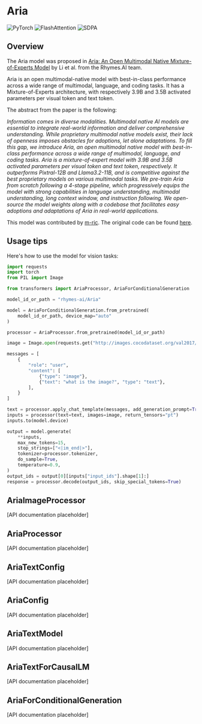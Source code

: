 <!--Copyright 2024 The HuggingFace Team. All rights reserved.

Licensed under the Apache License, Version 2.0 (the "License"); you may not use this file except in compliance with
the License. You may obtain a copy of the License at

http://www.apache.org/licenses/LICENSE-2.0

Unless required by applicable law or agreed to in writing, software distributed under the License is distributed on
an "AS IS" BASIS, WITHOUT WARRANTIES OR CONDITIONS OF ANY KIND, either express or implied. See the License for the
specific language governing permissions and limitations under the License.

⚠️ Note that this file is in Markdown but contain specific syntax for our doc-builder (similar to MDX) that may not be
rendered properly in your Markdown viewer.

-->

# Aria

<div class="flex flex-wrap space-x-1">
<img alt="PyTorch" src="https://img.shields.io/badge/PyTorch-DE3412?style=flat&logo=pytorch&logoColor=white">
<img alt="FlashAttention" src="https://img.shields.io/badge/%E2%9A%A1%EF%B8%8E%20FlashAttention-eae0c8?style=flat">
<img alt="SDPA" src="https://img.shields.io/badge/SDPA-DE3412?style=flat&logo=pytorch&logoColor=white">
</div>

## Overview

The Aria model was proposed in [Aria: An Open Multimodal Native Mixture-of-Experts Model](https://huggingface.co/papers/2410.05993) by Li et al. from the Rhymes.AI team.

Aria is an open multimodal-native model with best-in-class performance across a wide range of multimodal, language, and coding tasks. It has a Mixture-of-Experts architecture, with respectively 3.9B and 3.5B activated parameters per visual token and text token. 

The abstract from the paper is the following:

*Information comes in diverse modalities. Multimodal native AI models are essential to integrate real-world information and deliver comprehensive understanding. While proprietary multimodal native models exist, their lack of openness imposes obstacles for adoptions, let alone adaptations. To fill this gap, we introduce Aria, an open multimodal native model with best-in-class performance across a wide range of multimodal, language, and coding tasks. Aria is a mixture-of-expert model with 3.9B and 3.5B activated parameters per visual token and text token, respectively. It outperforms Pixtral-12B and Llama3.2-11B, and is competitive against the best proprietary models on various multimodal tasks. We pre-train Aria from scratch following a 4-stage pipeline, which progressively equips the model with strong capabilities in language understanding, multimodal understanding, long context window, and instruction following. We open-source the model weights along with a codebase that facilitates easy adoptions and adaptations of Aria in real-world applications.*

This model was contributed by [m-ric](https://huggingface.co/m-ric).
The original code can be found [here](https://github.com/rhymes-ai/Aria).

## Usage tips

Here's how to use the model for vision tasks:
```python
import requests
import torch
from PIL import Image

from transformers import AriaProcessor, AriaForConditionalGeneration

model_id_or_path = "rhymes-ai/Aria"

model = AriaForConditionalGeneration.from_pretrained(
    model_id_or_path, device_map="auto"
)

processor = AriaProcessor.from_pretrained(model_id_or_path)

image = Image.open(requests.get("http://images.cocodataset.org/val2017/000000039769.jpg", stream=True).raw)

messages = [
    {
        "role": "user",
        "content": [
            {"type": "image"},
            {"text": "what is the image?", "type": "text"},
        ],
    }
]

text = processor.apply_chat_template(messages, add_generation_prompt=True)
inputs = processor(text=text, images=image, return_tensors="pt")
inputs.to(model.device)

output = model.generate(
    **inputs,
    max_new_tokens=15,
    stop_strings=["<|im_end|>"],
    tokenizer=processor.tokenizer,
    do_sample=True,
    temperature=0.9,
)
output_ids = output[0][inputs["input_ids"].shape[1]:]
response = processor.decode(output_ids, skip_special_tokens=True)
```


## AriaImageProcessor

[API documentation placeholder]

## AriaProcessor

[API documentation placeholder]

## AriaTextConfig

[API documentation placeholder]

## AriaConfig

[API documentation placeholder]

## AriaTextModel

[API documentation placeholder]

## AriaTextForCausalLM

[API documentation placeholder]

## AriaForConditionalGeneration

[API documentation placeholder]